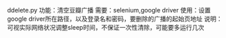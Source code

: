 ddelete.py
功能：清空豆瓣广播
需要：selenium,google driver
使用：设置google driver所在路径，以及登录名和密码，要删除的广播的起始页地址
说明：可视实际网络状况调整sleep时间，不保证一次性清除，可能要多运行几次